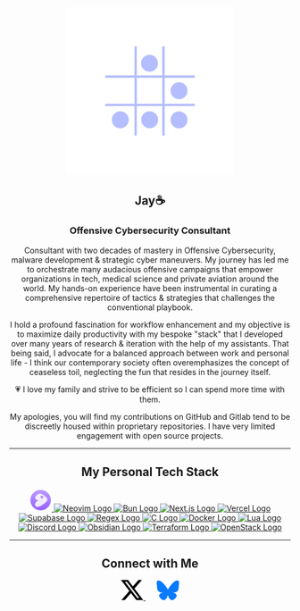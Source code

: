 <p align="center">
  <img src="https://raw.githubusercontent.com/Jay1/Jay1/main/resources/hacker-glider_LAVENDER.svg" height="300" width="300">
</p>

<h2 align="center">Jay☕</h2>
<h3 align="center">Offensive Cybersecurity Consultant</h3>

 <p align="center"> Consultant with two decades of mastery in Offensive Cybersecurity, malware development & strategic cyber maneuvers. My journey has led me to orchestrate many audacious offensive campaigns that empower organizations in tech, medical science and private aviation around the world. My hands-on experience have been instrumental in curating a comprehensive repertoire of tactics & strategies that challenges the conventional playbook.  </p> 

<p align="center"> I hold a profound fascination for workflow enhancement and my objective is to maximize daily productivity with my bespoke "stack" that I developed over many years of research & iteration with the help of my assistants. That being said, I advocate for a balanced approach between work and personal life - I think our contemporary society often overemphasizes the concept of ceaseless toil, neglecting the fun that resides in the journey itself.  </p>

<p align="center"> 💗 I love my family and strive to be efficient so I can spend more time with them. </p>



<p align="center"> My apologies, you will find my contributions on GitHub and Gitlab tend to be discreetly housed within proprietary repositories. I have very limited engagement with open source projects. </p>

---

<h2 align="center">My Personal Tech Stack</h2>
<div align="center">
  <a href="https://www.gentoo.org/">
    <img src="https://raw.githubusercontent.com/Jay1/Jay1/main/resources/Gentoo.svg" width="40" alt="Gentoo Logo">
  </a>
  <a href="https://github.com/nvim-lua/kickstart.nvim">
    <img src="https://skillicons.dev/icons?i=neovim&theme=dark" width="40" alt="Neovim Logo">
  </a>
  <a href="https://bun.sh/docs">
    <img src="https://skillicons.dev/icons?i=bun&theme=dark" width="40" alt="Bun Logo">
  </a>
  <a href="https://nextjs.org/">
    <img src="https://skillicons.dev/icons?i=nextjs&theme=dark" width="40" alt="Next.js Logo">
  </a>
  <a href="https://vercel.com/">
    <img src="https://skillicons.dev/icons?i=vercel&theme=dark" width="40" alt="Vercel Logo">
  </a>
  <a href="https://supabase.com/docs">
    <img src="https://skillicons.dev/icons?i=supabase&theme=dark" width="40" alt="Supabase Logo">
  </a>
  <a href="https://regexone.com/">
    <img src="https://skillicons.dev/icons?i=regex&theme=dark" width="40" alt="Regex Logo">
  </a>
  <a href="https://learn.microsoft.com/en-us/cpp/c-language/?view=msvc-170">
    <img src="https://skillicons.dev/icons?i=c&theme=dark" width="40" alt="C Logo">
  </a>
  <a href="https://docs.docker.com/">
    <img src="https://skillicons.dev/icons?i=docker&theme=dark" width="40" alt="Docker Logo">
  </a>
  <a href="https://www.lua.org/docs.html">
    <img src="https://skillicons.dev/icons?i=lua&theme=dark" width="40" alt="Lua Logo">
  </a>
  <a href="https://discord.com/">
    <img src="https://skillicons.dev/icons?i=discord&theme=dark" width="40" alt="Discord Logo">
  </a>
  <a href="https://obsidian.md/">
    <img src="https://skillicons.dev/icons?i=obsidian&theme=dark" width="40" alt="Obsidian Logo">
  </a>
  <a href="https://www.terraform.io/">
    <img src="https://skillicons.dev/icons?i=terraform&theme=dark" width="40" alt="Terraform Logo">
  </a>
  <a href="https://www.openstack.org/">
    <img src="https://skillicons.dev/icons?i=openstack&theme=dark" width="40" alt="OpenStack Logo">
  </a>
</div>

---

<h2 align="center">Connect with Me</h2>
<div align="center">
  <a href="https://x.com/Jason_Chiasson">
    <img src="https://raw.githubusercontent.com/Jay1/Jay1/main/resources/x.svg" width="40" alt="X Logo">
  </a>
  &nbsp;&nbsp;&nbsp;&nbsp;
  <a href="https://bsky.app/profile/jay.coffee">
    <img src="https://raw.githubusercontent.com/Jay1/Jay1/main/resources/bsky.svg" width="40" alt="Bluesky Logo">
  </a>
</div>
